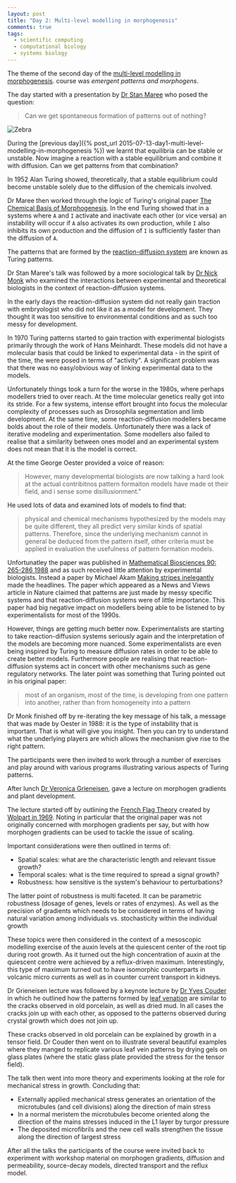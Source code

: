 ```yaml
---
layout: post
title: "Day 2: Multi-level modelling in morphogenesis"
comments: true
tags:
  - scientific computing
  - computational biology
  - systems biology
---
```


The theme of the second day of the
[multi-level modelling in morphogenesis](https://www.jic.ac.uk/whats-on/events/2015/07/embo-practical-course-2015/).
course was
*emergent patterns and morphogens*.

The day started with a presentation by
[Dr Stan Maree](https://www.jic.ac.uk/directory/stan-maree/)
who posed the question:

<blockquote>
Can we get spontaneous formation of patterns out of nothing?
</blockquote>

![Zebra](https://upload.wikimedia.org/wikipedia/commons/a/af/ZebraLudolphus.jpg)

During the
[previous day]({% post_url 2015-07-13-day1-multi-level-modelling-in-morphogenesis %})
we learnt that equilibria can be stable or unstable. Now imagine a reaction with a
stable equilibrium and combine it with diffusion. Can we get patterns from that
combination?

In 1952 Alan Turing showed, theoretically, that a stable equilibrium could become
unstable solely due to the diffusion of the chemicals involved.

Dr Maree then worked through the logic of Turing's original paper
[The Chemical Basis of Morphogenesis](http://rstb.royalsocietypublishing.org/content/237/641/37).
In the end Turing showed that in a systems where ``A`` and ``I`` activate
and inactivate each other (or vice versa) an instability will occur if ``A``
also activates its own production, while ``I`` also inhibits its own production
and the diffusion of ``I`` is sufficiently faster than the diffusion of ``A``.

The patterns that are formed by the
[reaction-diffusion system](https://en.wikipedia.org/wiki/Reaction–diffusion_system) are
known as Turing patterns.

Dr Stan Maree's talk was followed by a more sociological talk by
[Dr Nick Monk](http://nick-monk.staff.shef.ac.uk)
who examined the interactions between experimental and theoretical biologists
in the context of reaction-diffusion systems.

In the early days the reaction-diffusion system did not really gain traction
with embryologist who did not like it as a model for development.
They thought it was too sensitive to environmental conditions and as such
too messy for development.

In 1970 Turing patterns started to gain traction with experimental biologists
primarily through the work of Hans Meinhardt.  These models did not have a
molecular basis that could be linked to experimental data - in the spirit of
the time, the were posed in terms of "activity".  A significant problem was
that there was no easy/obvious way of linking experimental data to the
models.

Unfortunately things took a turn for the worse in the 1980s, where perhaps
modellers tried to over reach.  At the time  molecular genetics really got into
its stride.  For a few systems, intense effort brought into focus the molecular
complexity of processes such as Drosophila segmentation and limb development.
At the same time, some reaction-diffusion modellers became bolds about the role
of their models. Unfortunately there was a lack of iterative modeling and
experimentation. Some modellers also failed to realise that a similarity
between ones model and an experimental system does not mean that it is the
model is correct.

At the time George Oester provided a voice of reason:

<blockquote cite="http://www.sciencedirect.com/science/article/pii/0025556488900703">
However, many developmental biologists are now talking a hard look at
the actual contribitnos pattern formaiton models have made ot their field,
and i sense some disillusionment."
</blockquote>

He used lots of data and examined lots of models to find that:

<blockquote cite="http://www.sciencedirect.com/science/article/pii/0025556488900703">
physical and chemical mechanisms hypothesized by the models may be quite different, they
all predict very similar kinds of spatial patterns. Therefore, since the underlying mechanism
cannot in general be deduced from the pattern itself, other criteria must be applied in
evaluation the usefulness of pattern formation models.
</blockquote>

Unfortunatley the paper was published in
[Mathematical Biosciences 90: 265-286 1988](http://www.sciencedirect.com/science/article/pii/0025556488900703)
and as such received little attention by experimental biologists.
Instead a paper by Michael Akam
[Making stripes inelegantly](http://www.nature.com/nature/journal/v341/n6240/abs/341282a0.html)
made the headlines. The paper which appeared as a News and Views article in
Nature claimed that patterns are just made by messy specific systems and that
reaction-diffusion systems were of little importance. This paper
had big negative impact on modellers being able to be listened to by
experimentalists for most of the 1990s.

However, things are getting much better now. Experimentalists are starting to
take reaction-diffusion systems seriously again and the interpretation of
the models are becoming more nuanced. Some experimentalists are even
being inspired by Turing to measure diffusion rates in order to be able
to create better models. Furthermore people are realising that 
reaction-diffusion systems act in concert with other mechanisms such as
gene regulatory networks. The later point was something that Turing pointed
out in his original paper:

<blockquote cite="http://rstb.royalsocietypublishing.org/content/237/641/37">
most of an organism, most of the time, is developing from one pattern into
another, rather than from homogeneity into a pattern
</blockquote>

Dr Monk finished off by re-iterating the key message of his talk, a message
that was made by Oester in 1988: it is the type of instability that is
important. That is what will give you insight. Then you can try to understand
what the underlying players are which allows the mechanism give rise to the
right pattern.

The participants were then invited to work through a number of exercises
and play around with various programs illustrating various aspects of
Turing patterns.

After lunch
[Dr Veronica Grieneisen](https://www.jic.ac.uk/directory/veronica-grieneisen/),
gave a lecture on morphogen gradients and plant development.

The lecture started off by outlining the
[French Flag Theory](https://en.wikipedia.org/wiki/French_flag_model)
created by
[Wolpart in 1969](http://www.sciencedirect.com/science/article/pii/S0022519369800160).
Noting in particular that the original paper was not originally concerned with
morphogen gradients per say, but with how morphogen gradients can be used to
tackle the issue of scaling.

Important considerations were then outlined in terms of:

- Spatial scales: what are the characteristic length and relevant tissue growth?
- Temporal scales: what is the time required to spread a signal growth?
- Robustness: how sensitive is the system's behaviour to perturbations?

The latter point of robustness is multi faceted. It can be parametric
robustness (dosage of genes, levels or rates of enzymes). As well as the
precision of gradients which needs to be considered in terms of having natural
variation among individuals vs. stochasticity within the individual growth

These topics were then considered in the context of a mesoscopic modelling
exercise of the auxin levels at the quiescent center of the root tip during
root growth. As it turned out the high concentration of auxin at the quiescent
centre were achieved by a reflux-driven maximum.  Interestingly, this type of
maximum turned out to have isomorphic counterparts in volcanic micro currents
as well as in counter current transport in kidneys.

Dr Grieneisen lecture was followed by a keynote lecture by
[Dr Yves Couder](http://www.msc.univ-paris-diderot.fr/spip.php?rubrique140&lang=en)
in which he outlined how the patterns formed by
[leaf venation](https://en.wikipedia.org/wiki/Leaf#Veins) are similar
to the cracks observed in old porcelain, as well as dried mud. In all cases
the cracks join up with each other, as opposed to the patterns observed
during crystal growth which does not join up.

These cracks observed in old porcelain can be explained by growth in a tensor
field.
Dr Couder then went on to illustrate several beautiful examples where they manged
to replicate various leaf vein patterns by drying gels on glass plates (where
the static glass plate provided the stress for the tensor field).

The talk then went into more theory and experiments looking at the role for
mechanical stress in growth. Concluding that:

- Externally applied mechanical stress generates an orientation of the
  microtubules (and cell divisions) along the direction of main stress
- In a normal meristem the microtubules become oriented along the direction of
  the mains stresses induced in the L1 layer by turgor pressure
- The deposited microfibrils and the new cell walls strengthen the tissue
  along the direction of largest stress

After all the talks the participants of the course were invited back to
experiment with workshop material on morphogen gradients, diffusion and
permeability, source-decay models, directed transport and the reflux
model.
